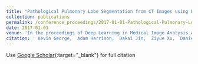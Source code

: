 ```yaml
---
title: "Pathological Pulmonary Lobe Segmentation from CT Images using Progressive Holistically Nested Neural Networks and Random Walker"
collection: publications
permalink: /conference_proceedings/2017-01-01-Pathological-Pulmonary-Lobe-Segmentation-from-CT-Images-using-Progressive-Holistically-Nested-Neural-Networks-and-Random-Walker
date: 2017-01-01
venue: 'In the proceedings of Deep Learning in Medical Image Analysis and Multimodal Learning for Clinical Decision Support'
citation: ' Kevin George,  Adam Harrison,  Dakai Jin,  Ziyue Xu,  Daniel Mollura, &quot;Pathological Pulmonary Lobe Segmentation from CT Images using Progressive Holistically Nested Neural Networks and Random Walker.&quot; In the proceedings of Deep Learning in Medical Image Analysis and Multimodal Learning for Clinical Decision Support, 2017.'
---
```

Use [Google Scholar](https://scholar.google.com/scholar?q=Pathological+Pulmonary+Lobe+Segmentation+from+CT+Images+using+Progressive+Holistically+Nested+Neural+Networks+and+Random+Walker){:target="_blank"} for full citation